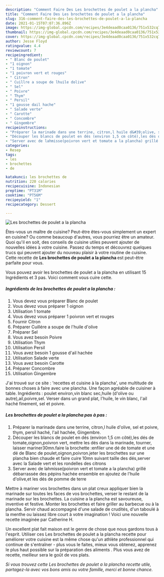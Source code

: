 ```yaml
---
description: "Comment Faire Des Les brochettes de poulet a la plancha"
title: "Comment Faire Des Les brochettes de poulet a la plancha"
slug: 316-comment-faire-des-les-brochettes-de-poulet-a-la-plancha
date: 2021-01-15T07:07:36.896Z
image: https://img-global.cpcdn.com/recipes/3e4deaad0caa0136/751x532cq70/les-brochettes-de-poulet-a-la-plancha-photo-principale-de-la-recette.jpg
thumbnail: https://img-global.cpcdn.com/recipes/3e4deaad0caa0136/751x532cq70/les-brochettes-de-poulet-a-la-plancha-photo-principale-de-la-recette.jpg
cover: https://img-global.cpcdn.com/recipes/3e4deaad0caa0136/751x532cq70/les-brochettes-de-poulet-a-la-plancha-photo-principale-de-la-recette.jpg
author: Jesse Floyd
ratingvalue: 4.4
reviewcount: 7
recipeingredient:
- " Blanc de poulet"
- "1 oignon"
- "1 tomate"
- "1 poivron vert et rouges"
- " Citron"
- " Cuillre a soupe de lhuile dolive"
- " Sel"
- " Poivre"
- " Thym"
- " Persil"
- "1 gousse dail hache"
- " Salade verte"
- " Carotte"
- " Concombre"
- " Gingembre"
recipeinstructions:
- "Préparer la marinade dans une terrine, citron,l huile d&#39;olive, sel et poivre, thym, persil haché, l&#39;ail hachée, Gingembre."
- "Découper les blancs de poulet en dés (environ 1,5 cm côté),les dés de tomate,oignon,poivron vert, mettre les dés dans la marinade, tourner, laisser mariner30mn.faire la brochette :enfiler une dé de tomate et une dé de Blanc de poulet,oignon,poivron.jeter les brochettes sur une plancha bien chaude et faire cuire 10mn suivant taille des dés,server avec la Salade vert et les rondelles des citrons"
- "Server avec de lahmisse(poivron vert et tomate a la plancha) grillé débarrassée des pépins hachée ensemble en ajoutez de l&#39;huile d&#39;olive,et les dés de pomme de terre"
categories:
- Resep
tags:
- les
- brochettes
- de

katakunci: les brochettes de 
nutrition: 220 calories
recipecuisine: Indonesian
preptime: "PT31M"
cooktime: "PT56M"
recipeyield: "1"
recipecategory: Dessert

---
```



![Les brochettes de poulet a la plancha](https://img-global.cpcdn.com/recipes/3e4deaad0caa0136/751x532cq70/les-brochettes-de-poulet-a-la-plancha-photo-principale-de-la-recette.jpg)

Êtes-vous un maître de cuisine? Peut-être êtes-vous simplement un expert en cuisine? Ou comme beaucoup d'autres, vous pourriez être un amateur. Quoi qu'il en soit, des conseils de cuisine utiles peuvent ajouter de nouvelles idées à votre cuisine. Passez du temps et découvrez quelques trucs qui peuvent ajouter du nouveau plaisir à votre routine de cuisine. Cette recette de <strong> Les brochettes de poulet a la plancha </strong> est peut-être parfaite pour vous.

<!--inarticleads1-->

Vous pouvez avoir les brochettes de poulet a la plancha en utilisant 15 Ingrédients et 3 pas. Voici comment vous cuire cette.

##### Ingrédients de les brochettes de poulet a la plancha :

1. Vous devez vous préparer  Blanc de poulet
1. Vous devez vous préparer 1 oignon
1. Utilisation 1 tomate
1. Vous devez vous préparer 1 poivron vert et rouges
1. Fournir  Citron
1. Préparer  Cuillére a soupe de l&#39;huile d&#39;olive
1. Préparer  Sel
1. Vous avez besoin  Poivre
1. Utilisation  Thym
1. Utilisation  Persil
1. Vous avez besoin 1 gousse d&#39;ail hachée
1. Utilisation  Salade verte
1. Vous avez besoin  Carotte
1. Préparer  Concombre
1. Utilisation  Gingembre


J&#39;ai trouvé sur ce site : &#39;recettes et cuisine à la plancha&#39;, une multitude de bonnes choses à faire avec une plancha. Une façon agréable de cuisiner à table. Ingrédients : poulet environ,vin blanc sec,huile (d&#39;olive ou autre),ail,poivre,sel. Verser dans un grand plat, l&#39;huile, le vin blanc, l&#39;ail haché finement, sel et poivre. 

<!--inarticleads2-->

##### Les brochettes de poulet a la plancha pas à pas :

1. Préparer la marinade dans une terrine, citron,l huile d&#39;olive, sel et poivre, thym, persil haché, l&#39;ail hachée, Gingembre.
1. Découper les blancs de poulet en dés (environ 1,5 cm côté),les dés de tomate,oignon,poivron vert, mettre les dés dans la marinade, tourner, laisser mariner30mn.faire la brochette :enfiler une dé de tomate et une dé de Blanc de poulet,oignon,poivron.jeter les brochettes sur une plancha bien chaude et faire cuire 10mn suivant taille des dés,server avec la Salade vert et les rondelles des citrons
1. Server avec de lahmisse(poivron vert et tomate a la plancha) grillé débarrassée des pépins hachée ensemble en ajoutez de l&#39;huile d&#39;olive,et les dés de pomme de terre


Mettre à mariner vos brochettes dans un plat creux appliquer bien la marinade sur toutes les faces de vos brochettes, verser le restant de la marinade sur les brochettes. La cuisine a la plancha est savoureuse, inventive et festive. Monter les brochettes et faire griller au barbecue ou à la plancha. Servir chaud accompagné d&#39;une salade de crudités, d&#39;un taboulé à la menthe ou laissez libre court à votre imagination ! Voici une nouvelle recette imaginée par Catherine H. 

<!--inarticleads1-->

<p>
Un excellent plat fait maison est le genre de chose que nous gardons tous à l'esprit. Utiliser ces Les brochettes de poulet a la plancha recette pour améliorer votre cuisine est la même chose qu'un athlète professionnel qui continue de s'entraîner - plus vous le faites, mieux vous obtenez, apprenez le plus haut possible sur la préparation des aliments . Plus vous avez de recette, meilleur sera le goût de vos plats.
</p>

<p>
<i>Si vous trouvez cette Les brochettes de poulet a la plancha recette utile, partagez-la avec vos bons amis ou votre famille, merci et bonne chance.</i>
</p>
